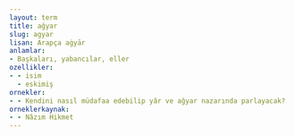 ```yaml
---
layout: term
title: ağyar
slug: agyar
lisan: Arapça aġyār
anlamlar:
- Başkaları, yabancılar, eller
ozellikler:
- - isim
  - eskimiş
ornekler:
- - Kendini nasıl müdafaa edebilip yâr ve ağyar nazarında parlayacak?
orneklerkaynak:
- - Nâzım Hikmet
---
```

